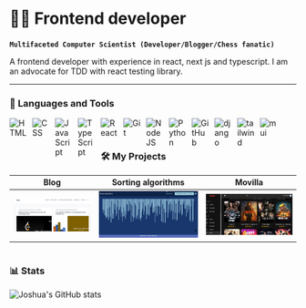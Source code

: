 # 🏄‍♂️ Frontend developer

**`Multifaceted Computer Scientist (Developer/Blogger/Chess fanatic)`**

A frontend developer with experience in react, next js and typescript. I am an advocate for TDD with react testing library.

---

### 🧰 Languages and Tools
<img align="left" alt="HTML" width="30px" style="padding-right:10px;" src="https://cdn.jsdelivr.net/gh/devicons/devicon/icons/html5/html5-plain.svg" />
<img align="left" alt="CSS" width="30px" style="padding-right:10px;" src="https://cdn.jsdelivr.net/gh/devicons/devicon/icons/css3/css3-plain.svg" />
<img align="left" alt="JavaScript" width="30px" style="padding-right:10px;" src="https://cdn.jsdelivr.net/gh/devicons/devicon/icons/javascript/javascript-plain.svg" />
<img align="left" alt="TypeScript" width="30px" style="padding-right:10px;" src="https://cdn.jsdelivr.net/gh/devicons/devicon/icons/typescript/typescript-plain.svg" />
<img align="left" alt="React" width="30px" style="padding-right:10px;" src="https://cdn.jsdelivr.net/gh/devicons/devicon/icons/react/react-original.svg" />
<img align="left" alt="Git" width="30px" style="padding-right:10px;" src="https://cdn.jsdelivr.net/gh/devicons/devicon/icons/git/git-original.svg" />
<img align="left" alt="NodeJS" width="30px" style="padding-right:10px;" src="https://cdn.jsdelivr.net/gh/devicons/devicon/icons/nodejs/nodejs-original.svg" />
<img align="left" alt="Python" width="30px" style="padding-right:10px;" src="https://cdn.jsdelivr.net/gh/devicons/devicon/icons/python/python-plain.svg" />
<img align="left" alt="GitHub" width="30px" style="padding-right:10px;" src="https://cdn.jsdelivr.net/gh/devicons/devicon/icons/github/github-original.svg" />
<img  align="left" alt="django" width="30px" style="padding-right:10px;" src="https://cdn.jsdelivr.net/gh/devicons/devicon/icons/django/django-plain.svg" />
<img align="left" alt="tailwind" width="30px" style="padding-right:10px;" src="https://cdn.jsdelivr.net/gh/devicons/devicon/icons/tailwindcss/tailwindcss-original-wordmark.svg" />
<img align="left" alt="mui" width="30px" style="padding-right:10px;" src="https://cdn.jsdelivr.net/gh/devicons/devicon/icons/materialui/materialui-original.svg" />
          
          
          
<br />

#

### 🛠 My Projects

| Blog | Sorting algorithms | Movilla|
| --------- | --------- | --------- |
| [![Blog](https://github.com/Biyinzika-Joshua-J/projects-media/blob/master/blog.png)](https://medium.com/@joshuabiyinzika22) | [![Sorting algorithms](https://github.com/Biyinzika-Joshua-J/projects-media/blob/master/sorter.png)](cs-sorting-algorithms-visualizer.netlify.app) | [![Movilla](https://github.com/Biyinzika-Joshua-J/projects-media/blob/master/movilla.png)](https://movilla.netlify.app/) |

#

### 📊 Stats

![Joshua's GitHub stats](https://github-readme-stats.vercel.app/api?username=biyinzika-joshua-j&show_icons=true&theme=gruvbox)

<!-- ![GitHub Streak](https://streak-stats.demolab.com?user=biyinzika-joshua-j&theme=gruvbox&border_radius=4.5) -->

#



[Portfolio]: https://josh-codes.dev
[Blog]: https://medium.com/@joshuabiyinzika22
